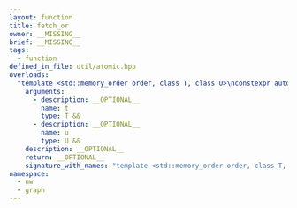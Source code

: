 ```yaml
---
layout: function
title: fetch_or
owner: __MISSING__
brief: __MISSING__
tags:
  - function
defined_in_file: util/atomic.hpp
overloads:
  "template <std::memory_order order, class T, class U>\nconstexpr auto fetch_or(T &&, U &&)":
    arguments:
      - description: __OPTIONAL__
        name: t
        type: T &&
      - description: __OPTIONAL__
        name: u
        type: U &&
    description: __OPTIONAL__
    return: __OPTIONAL__
    signature_with_names: "template <std::memory_order order, class T, class U>\nconstexpr auto fetch_or(T && t, U && u)"
namespace:
  - nw
  - graph
---
```

